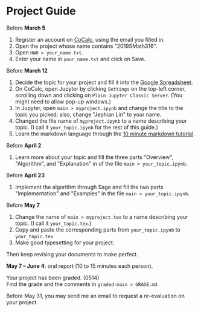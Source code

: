 # Project Guide

Before **March 5**
1. Register an account on [CoCalc](https://cocalc.com/), using the email you filled in.
2. Open the project whose name contains "2019SMath316".
3. Open `HW0 > your_name.txt`.
4. Enter your name in `your_name.txt` and click on Save.

Before **March 12**
1. Decide the topic for your project and fill it into the [Google Spreadsheet](https://docs.google.com/spreadsheets/d/1g4T5AaM7NxUu28cFv3z0Dzg3ODD_zyc6WFU2rEITLTk/edit?usp=sharing).
2. On CoCalc, open Jupyter by clicking `Settings` on the top-left corner, scrolling down and clicking on `Plain Jupyter Classic Server`.  (You might need to allow pop-up windows.)
3. In Jupyter, open `main > myproject.ipynb` and change the title to the topic you picked; also, change "Jephian Lin" to your name.
3. Changed the file name of `myproject.ipynb` to a name describing your topic.  (I call it `your_topic.ipynb` for the rest of this guide.)
4. Learn the markdown language through the [10 minute markdown tutorial](https://commonmark.org/help/tutorial/).

Before **April 2**
1. Learn more about your topic and fill the three parts "Overview", "Algorithm", and "Explanation" in of the file `main > your_topic.ipynb`.

Before **April 23**
1. Implement the algorithm through Sage and fill the two parts "Implementation" and "Examples" in the file `main > your_topic.ipynb`.

Before **May 7**
1. Change the name of `main > myproject.tex` to a name describing your topic.  (I call it `your_topic.tex`.)
2. Copy and paste the corresponding parts from `your_topic.ipynb` to `your_topic.tex`.  
3. Make good typesetting for your project.

Then keep revising your documents to make perfect.

**May 7 &ndash; June 4**:  oral report (10 to 15 minutes each person).

Your project has been graded.  (0514)  
Find the grade and the comments in `graded-main > GRADE.md`.  

Before May 31, you may send me an email to request a re-evaluation on your project.
